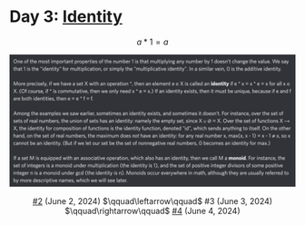 # Day 3: [Identity](https://en.wikipedia.org/wiki/Identity_element)

$$ a*1=a $$

<picture><img alt="Day 3" src="0003.png"></picture>

<center><a href="0002.html">#2</a> (June 2, 2024) $\qquad\leftarrow\qquad$ #3 (June 3, 2024) $\qquad\rightarrow\qquad$ <a href="0004.html">#4</a> (June 4, 2024) </center>
